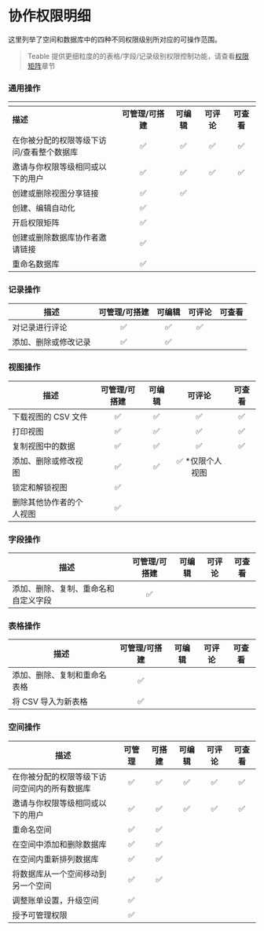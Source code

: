 # 协作权限明细

这里列举了空间和数据库中的四种不同权限级别所对应的可操作范围。

> Teable 提供更细粒度的的表格/字段/记录级别权限控制功能，请查看[权限矩阵](../quan-xian-guan-li.md)章节

### 通用操作

<table data-header-hidden><thead><tr><th width="206"></th><th align="center"></th><th align="center"></th><th align="center"></th><th align="center"></th></tr></thead><tbody><tr><td><strong>描述</strong></td><td align="center"><strong>可管理/可搭建</strong></td><td align="center"><strong>可编辑</strong></td><td align="center"><strong>可评论</strong></td><td align="center"><strong>可查看</strong></td></tr><tr><td>在你被分配的权限等级下访问/查看整个数据库</td><td align="center">✅</td><td align="center">✅</td><td align="center">✅</td><td align="center">✅</td></tr><tr><td>邀请与你权限等级相同或以下的用户</td><td align="center">✅</td><td align="center">✅</td><td align="center">✅</td><td align="center">✅</td></tr><tr><td>创建或删除视图分享链接</td><td align="center">✅</td><td align="center">✅</td><td align="center"></td><td align="center"></td></tr><tr><td>创建、编辑自动化</td><td align="center">✅</td><td align="center"></td><td align="center"></td><td align="center"></td></tr><tr><td>开启权限矩阵</td><td align="center">✅</td><td align="center"></td><td align="center"></td><td align="center"></td></tr><tr><td>创建或删除数据库协作者邀请链接</td><td align="center">✅</td><td align="center"></td><td align="center"></td><td align="center"></td></tr><tr><td>重命名数据库</td><td align="center">✅</td><td align="center"></td><td align="center"></td><td align="center"></td></tr></tbody></table>

### 记录操作

| **描述**     | **可管理/可搭建** | **可编辑** | **可评论** | **可查看** |
| ---------- | :---------: | :-----: | :-----: | :-----: |
| 对记录进行评论    |      ✅      |    ✅    |    ✅    |         |
| 添加、删除或修改记录 |      ✅      |    ✅    |         |         |

### 视图操作

| **描述**       | **可管理/可搭建** | **可编辑** |   **可评论**  | **可查看** |
| ------------ | :---------: | :-----: | :--------: | :-----: |
| 下载视图的 CSV 文件 |      ✅      |    ✅    |      ✅     |    ✅    |
| 打印视图         |      ✅      |    ✅    |      ✅     |    ✅    |
| 复制视图中的数据     |      ✅      |    ✅    |      ✅     |    ✅    |
| 添加、删除或修改视图   |      ✅      |    ✅    | ✅ \*仅限个人视图 |         |
| 锁定和解锁视图      |      ✅      |         |            |         |
| 删除其他协作者的个人视图 |      ✅      |         |            |         |

### 字段操作

| **描述**             | **可管理/可搭建** | **可编辑** | **可评论** | **可查看** |
| ------------------ | :---------: | :-----: | :-----: | :-----: |
| 添加、删除、复制、重命名和自定义字段 |      ✅      |         |         |         |

### 表格操作

| **描述**         | **可管理/可搭建** | **可编辑** | **可评论** | **可查看** |
| -------------- | :---------: | :-----: | :-----: | :-----: |
| 添加、删除、复制和重命名表格 |      ✅      |         |         |         |
| 将 CSV 导入为新表格   |      ✅      |         |         |         |

### 空间操作

<table><thead><tr><th width="207">描述</th><th align="center">可管理</th><th align="center">可搭建</th><th align="center">可编辑</th><th align="center">可评论</th><th align="center">可查看</th></tr></thead><tbody><tr><td>在你被分配的权限等级下访问空间内的所有数据库</td><td align="center">✅</td><td align="center">✅</td><td align="center">✅</td><td align="center">✅</td><td align="center">✅</td></tr><tr><td>邀请与你权限等级相同或以下的用户</td><td align="center">✅</td><td align="center">✅</td><td align="center">✅</td><td align="center">✅</td><td align="center">✅</td></tr><tr><td>重命名空间</td><td align="center">✅</td><td align="center">✅</td><td align="center"></td><td align="center"></td><td align="center"></td></tr><tr><td>在空间中添加和删除数据库</td><td align="center">✅</td><td align="center">✅</td><td align="center"></td><td align="center"></td><td align="center"></td></tr><tr><td>在空间内重新排列数据库</td><td align="center">✅</td><td align="center">✅</td><td align="center"></td><td align="center"></td><td align="center"></td></tr><tr><td>将数据库从一个空间移动到另一个空间</td><td align="center">✅</td><td align="center">✅</td><td align="center"></td><td align="center"></td><td align="center"></td></tr><tr><td>调整账单设置，升级空间</td><td align="center">✅</td><td align="center"></td><td align="center"></td><td align="center"></td><td align="center"></td></tr><tr><td>授予可管理权限</td><td align="center">✅</td><td align="center"></td><td align="center"></td><td align="center"></td><td align="center"></td></tr></tbody></table>
